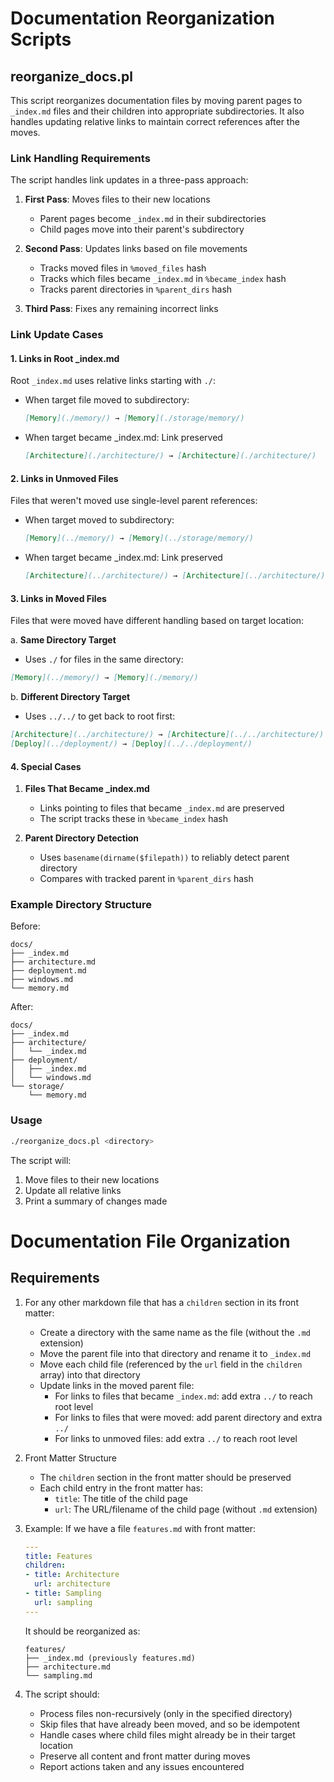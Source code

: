 # Documentation Reorganization Scripts

## reorganize_docs.pl

This script reorganizes documentation files by moving parent pages to `_index.md` files and their children into appropriate subdirectories. It also handles updating relative links to maintain correct references after the moves.

### Link Handling Requirements

The script handles link updates in a three-pass approach:

1. **First Pass**: Moves files to their new locations
   - Parent pages become `_index.md` in their subdirectories
   - Child pages move into their parent's subdirectory

2. **Second Pass**: Updates links based on file movements
   - Tracks moved files in `%moved_files` hash
   - Tracks which files became `_index.md` in `%became_index` hash
   - Tracks parent directories in `%parent_dirs` hash

3. **Third Pass**: Fixes any remaining incorrect links

### Link Update Cases

#### 1. Links in Root _index.md

Root `_index.md` uses relative links starting with `./`:
- When target file moved to subdirectory:
  ```markdown
  [Memory](./memory/) → [Memory](./storage/memory/)
  ```
- When target became _index.md: Link preserved
  ```markdown
  [Architecture](./architecture/) → [Architecture](./architecture/)
  ```

#### 2. Links in Unmoved Files

Files that weren't moved use single-level parent references:
- When target moved to subdirectory:
  ```markdown
  [Memory](../memory/) → [Memory](../storage/memory/)
  ```
- When target became _index.md: Link preserved
  ```markdown
  [Architecture](../architecture/) → [Architecture](../architecture/)
  ```

#### 3. Links in Moved Files

Files that were moved have different handling based on target location:

a. **Same Directory Target**
   - Uses `./` for files in the same directory:
   ```markdown
   [Memory](../memory/) → [Memory](./memory/)
   ```

b. **Different Directory Target**
   - Uses `../../` to get back to root first:
   ```markdown
   [Architecture](../architecture/) → [Architecture](../../architecture/)
   [Deploy](../deployment/) → [Deploy](../../deployment/)
   ```

#### 4. Special Cases

1. **Files That Became _index.md**
   - Links pointing to files that became `_index.md` are preserved
   - The script tracks these in `%became_index` hash

2. **Parent Directory Detection**
   - Uses `basename(dirname($filepath))` to reliably detect parent directory
   - Compares with tracked parent in `%parent_dirs` hash

### Example Directory Structure

Before:
```
docs/
├── _index.md
├── architecture.md
├── deployment.md
├── windows.md
└── memory.md
```

After:
```
docs/
├── _index.md
├── architecture/
│   └── _index.md
├── deployment/
│   ├── _index.md
│   └── windows.md
└── storage/
    └── memory.md
```

### Usage

```bash
./reorganize_docs.pl <directory>
```

The script will:
1. Move files to their new locations
2. Update all relative links
3. Print a summary of changes made

# Documentation File Organization

## Requirements

1. For any other markdown file that has a `children` section in its front matter:
   - Create a directory with the same name as the file (without the `.md` extension)
   - Move the parent file into that directory and rename it to `_index.md`
   - Move each child file (referenced by the `url` field in the `children` array) into that directory
   - Update links in the moved parent file:
     - For links to files that became `_index.md`: add extra `../` to reach root level
     - For links to files that were moved: add parent directory and extra `../`
     - For links to unmoved files: add extra `../` to reach root level

2. Front Matter Structure
   - The `children` section in the front matter should be preserved
   - Each child entry in the front matter has:
     - `title`: The title of the child page
     - `url`: The URL/filename of the child page (without `.md` extension)

3. Example:
   If we have a file `features.md` with front matter:
   ```yaml
   ---
   title: Features
   children:
   - title: Architecture
     url: architecture
   - title: Sampling
     url: sampling
   ---
   ```

   It should be reorganized as:
   ```
   features/
   ├── _index.md (previously features.md)
   ├── architecture.md
   └── sampling.md
   ```

4. The script should:
   - Process files non-recursively (only in the specified directory)
   - Skip files that have already been moved, and so be idempotent
   - Handle cases where child files might already be in their target location
   - Preserve all content and front matter during moves
   - Report actions taken and any issues encountered